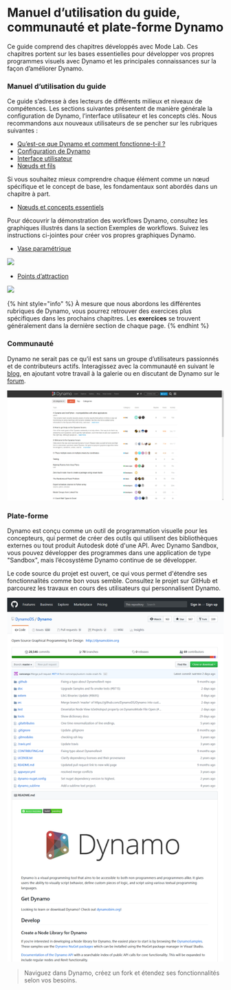 # Manuel d’utilisation du guide, communauté et plate-forme Dynamo

Ce guide comprend des chapitres développés avec Mode Lab. Ces chapitres portent sur les bases essentielles pour développer vos propres programmes visuels avec Dynamo et les principales connaissances sur la façon d’améliorer Dynamo.

### Manuel d’utilisation du guide

Ce guide s’adresse à des lecteurs de différents milieux et niveaux de compétences. Les sections suivantes présentent de manière générale la configuration de Dynamo, l’interface utilisateur et les concepts clés. Nous recommandons aux nouveaux utilisateurs de se pencher sur les rubriques suivantes :

* [Qu’est-ce que Dynamo et comment fonctionne-t-il ?](1-what-is-dynamo.md)
* [Configuration de Dynamo](../2\_setup\_for\_dynamo/)
* [Interface utilisateur](../3\_user\_interface/)
* [Nœuds et fils](../4\_nodes\_and\_wires/)

Si vous souhaitez mieux comprendre chaque élément comme un nœud spécifique et le concept de base, les fondamentaux sont abordés dans un chapitre à part.

* [Nœuds et concepts essentiels](../5\_essential\_nodes\_and\_concepts/)

Pour découvrir la démonstration des workflows Dynamo, consultez les graphiques illustrés dans la section Exemples de workflows. Suivez les instructions ci-jointes pour créer vos propres graphiques Dynamo.

* [Vase paramétrique](../10\_sample\_workflow/10-1\_getting-started-workflows/1-parametric-vase.md)

![](../10\_sample\_workflow/images/10-1/1/vase1\(3\).gif)

* [Points d’attraction](../10\_sample\_workflow/10-1\_getting-started-workflows/2-attractor-points.md)

![](images/1-2/attractor1.gif)

{% hint style="info" %} 
À mesure que nous abordons les différentes rubriques de Dynamo, vous pourrez retrouver des exercices plus spécifiques dans les prochains chapitres. Les **exercices** se trouvent généralement dans la dernière section de chaque page. 
{% endhint %}

### Communauté

Dynamo ne serait pas ce qu’il est sans un groupe d’utilisateurs passionnés et de contributeurs actifs. Interagissez avec la communauté en suivant le [blog](http://dynamobim.org/blog/), en ajoutant votre travail à la galerie ou en discutant de Dynamo sur le [forum](https://forum.dynamobim.com).

![Forum](images/1-2/02-Community.png)

### Plate-forme

Dynamo est conçu comme un outil de programmation visuelle pour les concepteurs, qui permet de créer des outils qui utilisent des bibliothèques externes ou tout produit Autodesk doté d'une API. Avec Dynamo Sandbox, vous pouvez développer des programmes dans une application de type "Sandbox", mais l’écosystème Dynamo continue de se développer.

Le code source du projet est ouvert, ce qui vous permet d'étendre ses fonctionnalités comme bon vous semble. Consultez le projet sur GitHub et parcourez les travaux en cours des utilisateurs qui personnalisent Dynamo.

![Référentiel](images/1-2/03-TheRepo.png)

> Naviguez dans Dynamo, créez un fork et étendez ses fonctionnalités selon vos besoins.
